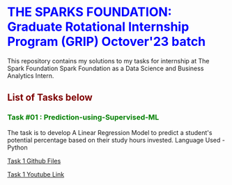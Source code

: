 # <span style='color:Blue'> THE SPARKS FOUNDATION: Graduate Rotational Internship Program (GRIP) Octover'23 batch </span>
This repository contains my solutions to my tasks for internship at The Spark Foundation Spark Foundation as a Data Science and Business Analytics Intern.

## <span style='color:Maroon'> List of Tasks below  </span>

### <span style='color:green'> Task #01 : Prediction-using-Supervised-ML </span>
The task is to develop A Linear Regression Model to predict a student's potential percentage based on their study hours invested.
Language Used - Python

[Task 1 Github Files](https://github.com/RAVI-CHANDRIKA-05/The-Sparks-Foundation-Internship-Tasks/tree/main/%25PREDICTION)

[Task 1 Youtube Link](https://youtu.be/qT0BNt5Yfs0)
